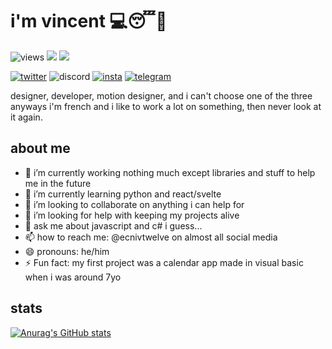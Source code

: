 # i'm vincent 💻😴🤪
![views](https://komarev.com/ghpvc/?username=ecnivtwelve&style=plastic)
![](https://img.shields.io/github/followers/ecnivtwelve?style=social)
![](https://img.shields.io/github/stars/ecnivtwelve?style=social)

[![twitter](https://img.shields.io/twitter/follow/ecnivtwelve?style=social)](https://twitter.com/ecnivtwelve)
![discord](https://img.shields.io/static/v1?label=Discord&message=ecnivtwelve%237901&color=7289da&style=plastic)
[![insta](https://img.shields.io/static/v1?label=Instagram&message=levraicnivtwelve&color=C13584&style=plastic)](https://instagram.com/levraicnivtwelve)
[![telegram](https://img.shields.io/static/v1?label=Telegram&message=ecnivtwelve&color=0099ff&style=plastic)](https://t.me/ecnivtwelve)

designer, developer, motion designer, and i can't choose one of the three
anyways i'm french and i like to work a lot on something, then never look at it again.

## about me
- 🔭 i’m currently working nothing much except libraries and stuff to help me in the future
- 🌱 i’m currently learning python and react/svelte
- 👯 i’m looking to collaborate on anything i can help for
- 🤔 i’m looking for help with keeping my projects alive
- 💬 ask me about javascript and c# i guess...
- 📫 how to reach me: @ecnivtwelve on almost all social media
- 😄 pronouns: he/him
- ⚡️ Fun fact: my first project was a calendar app made in visual basic when i was around 7yo

## stats
[![Anurag's GitHub stats](https://github-readme-stats.vercel.app/api?username=ecnivtwelve)](https://github.com/anuraghazra/github-readme-stats)
